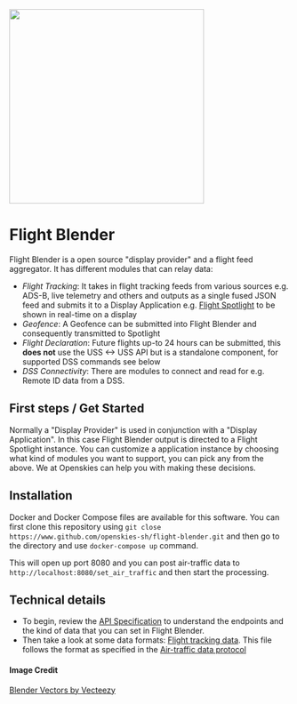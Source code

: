 <img src="https://i.imgur.com/YIfAsfV.jpg" width="350">

# Flight Blender

Flight Blender is a open source "display provider" and a flight feed aggregator. It has different modules that can relay data:

- _Flight Tracking_: It takes in flight tracking feeds from various sources e.g. ADS-B, live telemetry and others and outputs as a single fused JSON feed and submits it to a Display Application e.g. [Flight Spotlight](https://github.com/openskies-sh/flight-spotlight) to be shown in real-time on a display
- _Geofence_: A Geofence can be submitted into Flight Blender and consequently transmitted to Spotlight
- _Flight Declaration_: Future flights up-to 24 hours can be submitted, this __does not__ use the USS <-> USS API but is a standalone component, for supported DSS commands see below
- _DSS Connectivity_: There are modules to connect and read for e.g. Remote ID data from a DSS.

## First steps / Get Started

Normally a "Display Provider" is used in conjunction with a "Display Application". In this case Flight Blender output is directed to a Flight Spotlight instance. You can customize a application instance by choosing what kind of modules you want to support, you can pick any from the above. We at Openskies can help you with making these decisions.

## Installation

Docker and Docker Compose files are available for this software. You can first clone this repository using `git close https://www.github.com/openskies-sh/flight-blender.git` and then go to the directory and use `docker-compose up` command.

This will open up port 8080 and you can post air-traffic data to `http://localhost:8080/set_air_traffic` and then start the processing.

## Technical details

- To begin, review the [API Specification](http://redocly.github.io/redoc/?url=https://raw.githubusercontent.com/openskies-sh/flight-blender/master/api/flight-blender-1.0.0-resolved.yaml) to understand the endpoints and the kind of data that you can set in Flight Blender.
- Then take a look at some data formats: [Flight tracking data](https://github.com/openskies-sh/flight-blender/blob/master/importers/air_traffic_samples/micro_flight_data_single.json). This file follows the format as specified in the [Air-traffic data protocol](https://github.com/openskies-sh/airtraffic-data-protocol-development/blob/master/Airtraffic-Data-Protocol.md)

#### Image Credit

<a href="https://www.vecteezy.com/free-vector/blender">Blender Vectors by Vecteezy</a>